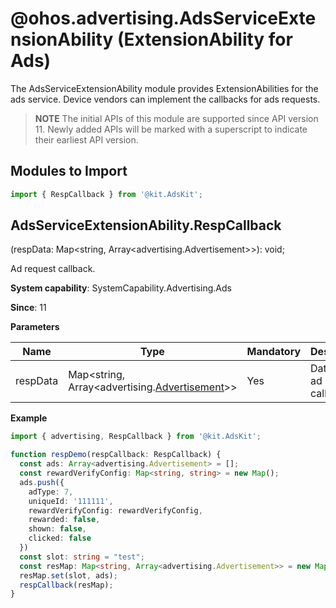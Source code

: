 # @ohos.advertising.AdsServiceExtensionAbility (ExtensionAbility for Ads)


The AdsServiceExtensionAbility module provides ExtensionAbilities for the ads service. Device vendors can implement the callbacks for ads requests.


> **NOTE**
> The initial APIs of this module are supported since API version 11. Newly added APIs will be marked with a superscript to indicate their earliest API version.


## Modules to Import

```ts
import { RespCallback } from '@kit.AdsKit';
```

## AdsServiceExtensionAbility.RespCallback

(respData: Map&lt;string, Array&lt;advertising.Advertisement&gt;&gt;): void;

Ad request callback.

**System capability**: SystemCapability.Advertising.Ads

**Since**: 11

**Parameters**


| **Name** | **Type** | Mandatory | Description | 
| -------- | -------- | -------- | -------- |
| respData | Map&lt;string, Array&lt;advertising.[Advertisement](js-apis-advertising.md#advertisement)&gt;&gt; | Yes | Data in the ad request callback.| 


**Example**
```ts
import { advertising, RespCallback } from '@kit.AdsKit';

function respDemo(respCallback: RespCallback) {
  const ads: Array<advertising.Advertisement> = [];
  const rewardVerifyConfig: Map<string, string> = new Map();
  ads.push({
    adType: 7,
    uniqueId: '111111',
    rewardVerifyConfig: rewardVerifyConfig,
    rewarded: false,
    shown: false,
    clicked: false
  })
  const slot: string = "test";
  const resMap: Map<string, Array<advertising.Advertisement>> = new Map();
  resMap.set(slot, ads);
  respCallback(resMap);
}
```
